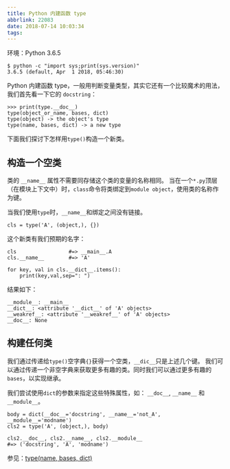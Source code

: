 ```yaml
---
title: Python 内建函数 type
abbrlink: 22083
date: 2018-07-14 10:03:34
tags:
---
```


环境：Python 3.6.5

```
$ python -c "import sys;print(sys.version)"
3.6.5 (default, Apr  1 2018, 05:46:30)
```

Python 内建函数 type，一般用判断变量类型，其实它还有一个比较魔术的用法，我们首先看一下它的 `docstring`：

```
>>> print(type.__doc__)
type(object_or_name, bases, dict)
type(object) -> the object's type
type(name, bases, dict) -> a new type
```

下面我们探讨下怎样用`type()`构造一个新类。

<!-- more -->

## 构造一个空类

类的 `__name__` 属性不需要同存储这个类的变量的名称相同。
当在一个`*.py`顶层（在模块上下文中）时，`class`命令将类绑定到`module object`，使用类的名称作为键。

当我们使用`type`时，`__name__`和绑定之间没有链接。

```
cls = type('A', (object,), {})
```

这个新类有我们预期的名字：

```
cls                 #=> __main__.A
cls.__name__        #=> 'A'
```

```
for key, val in cls.__dict__.items():
    print(key,val,sep=": ")
```

结果如下：

```
__module__: __main__
__dict__: <attribute '__dict__' of 'A' objects>
__weakref__: <attribute '__weakref__' of 'A' objects>
__doc__: None
```

## 构建任何类

我们通过传递给`type()`空字典`{}`获得一个空类，`__dic__`只是上述几个键。
我们可以通过传递一个非空字典来获取更多有趣的类。同时我们可以通过更多有趣的`bases`，以实现继承。

我们尝试使用`dict`的参数来指定这些特殊属性，如： `__doc__`, `__name__` 和 `__module__`。

```
body = dict(__doc__='docstring', __name__='not_A', __module__='modname')
cls2 = type('A', (object,), body)
```

```
cls2.__doc__, cls2.__name__, cls2.__module__
#=> ('docstring', 'A', 'modname')
```

参见：[type(name, bases, dict)](https://jfine-python-classes.readthedocs.io/en/latest/type-name-bases-dict.html)
